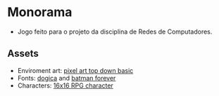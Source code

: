 # Monorama

- Jogo feito para o projeto da disciplina de Redes de Computadores.

## Assets

- Enviroment art: [pixel art top down basic](https://cainos.itch.io/pixel-art-top-down-basic)
- Fonts: [dogica](https://www.dafont.com/pt/dogica.font) and [batman forever](https://www.dafont.com/pt/batman-forever.font)
- Characters: [16x16 RPG character](https://route1rodent.itch.io/16x16-rpg-character-sprite-sheet)
